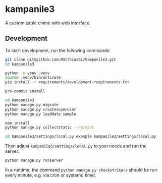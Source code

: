 # kampanile3

A customizable chime with web interface.

## Development

To start development, run the following commands:

```bash
git clone git@github.com:MatthiasGi/kampanile3.git
cd kampanile3

python -m venv .venv
source .venv/bin/activate
pip install -r requirements/development-requirements.txt

pre-commit install

cd kampanile3
python manage.py migrate
python manage.py createsuperuser
python manage.py loaddata sample

npm install
python manage.py collectstatic --noinput

cd kampanile3/settings/local.py.example kampanile3/settings/local.py
```

Then adjust `kampanile3/settings/local.py` to your needs and run the server:

```bash
python manage.py runserver
```

In a runtime, the command `python manage.py checkstrikers` should be run every
minute, e.g. via cron or systemd timer.
